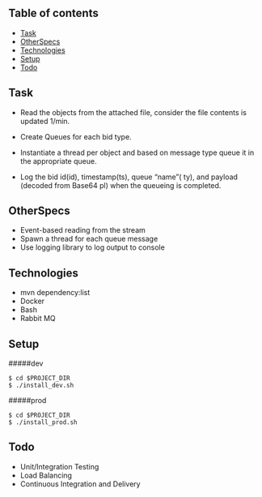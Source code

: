 


## Table of contents
* [Task](#task)
* [OtherSpecs](#OtherSpecs)
* [Technologies](#technologies)
* [Setup](#setup)
* [Todo](#Todo)


## Task

* Read the objects from the attached file, consider the file contents is updated 1/min.

* Create Queues for each bid type.

* Instantiate a thread per object and based on message type queue it in the appropriate queue.

* Log the bid id(id), timestamp(ts), queue “name”( ty), and payload (decoded from Base64 pl) when the queueing is completed.

## OtherSpecs
* Event-based reading from the stream  
* Spawn a thread for each queue message  
* Use logging library to log output to console

## Technologies
* mvn dependency:list
* Docker
* Bash
* Rabbit MQ
## Setup
#####dev
```
$ cd $PROJECT_DIR
$ ./install_dev.sh
```
#####prod
```
$ cd $PROJECT_DIR
$ ./install_prod.sh
```
## Todo
* Unit/Integration Testing
* Load Balancing
* Continuous Integration and Delivery
